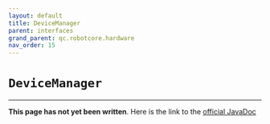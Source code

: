 ```yaml
---
layout: default
title: DeviceManager
parent: interfaces
grand_parent: qc.robotcore.hardware
nav_order: 15
---
```

# `DeviceManager`
---
**This page has not yet been written**. Here is the link to the [official JavaDoc](https://ftctechnh.github.io/ftc_app/doc/javadoc/com/qualcomm/robotcore/hardware/DeviceManager.html)
        